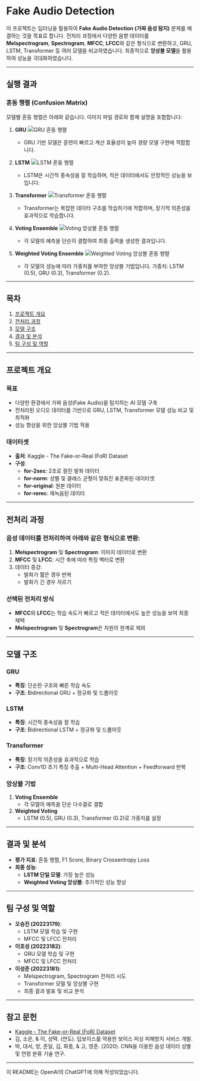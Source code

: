 # Fake Audio Detection

이 프로젝트는 딥러닝을 활용하여 **Fake Audio Detection (가짜 음성 탐지)** 문제를 해결하는 것을 목표로 합니다. 전처리 과정에서 다양한 음향 데이터를 **Melspectrogram**, **Spectrogram**, **MFCC**, **LFCC**와 같은 형식으로 변환하고, GRU, LSTM, Transformer 등 여러 모델을 비교하였습니다. 최종적으로 **앙상블 모델**을 활용하여 성능을 극대화하였습니다.

---

## 실행 결과
### 혼동 행렬 (Confusion Matrix)
모델별 혼동 행렬은 아래와 같습니다. 이미지 파일 경로와 함께 설명을 포함합니다:

1. **GRU**
   ![GRU 혼동 행렬](https://github.com/user-attachments/assets/2f116bbe-2604-4993-a6c3-bcdde21ab5ac)
   - GRU 기반 모델은 훈련이 빠르고 계산 효율성이 높아 경량 모델 구현에 적합합니다.

3. **LSTM**
   ![LSTM 혼동 행렬](https://github.com/user-attachments/assets/7a357c60-aa0c-4480-b1f5-42a92dcd6c5f)
   - LSTM은 시간적 종속성을 잘 학습하며, 적은 데이터에서도 안정적인 성능을 보입니다.

5. **Transformer**
   ![Transformer 혼동 행렬](https://github.com/user-attachments/assets/bd4a9d5a-690d-41ec-8afd-6bb3cefc1bfb)
   - Transformer는 복잡한 데이터 구조를 학습하기에 적합하며, 장기적 의존성을 효과적으로 학습합니다.

6. **Voting Ensemble**
   ![Voting 앙상블 혼동 행렬](https://github.com/user-attachments/assets/72845332-0db7-492c-8914-1fa9032f9d44)
   - 각 모델의 예측을 단순히 결합하여 최종 출력을 생성한 결과입니다.

8. **Weighted Voting Ensemble**
   ![Weighted Voting 앙상블 혼동 행렬](https://github.com/user-attachments/assets/d7995b0b-d40d-4486-a098-3e2603e55bc4)
   - 각 모델의 성능에 따라 가중치를 부여한 앙상블 기법입니다. 가중치: LSTM (0.5), GRU (0.3), Transformer (0.2).

---

## 목차
1. [프로젝트 개요](#프로젝트-개요)
2. [전처리 과정](#전처리-과정)
3. [모델 구조](#모델-구조)
4. [결과 및 분석](#결과-및-분석)
5. [팀 구성 및 역할](#팀-구성-및-역할)

---

## 프로젝트 개요
### 목표
- 다양한 환경에서 가짜 음성(Fake Audio)을 탐지하는 AI 모델 구축
- 전처리된 오디오 데이터를 기반으로 GRU, LSTM, Transformer 모델 성능 비교 및 최적화
- 성능 향상을 위한 앙상블 기법 적용

### 데이터셋
- **출처**: Kaggle - The Fake-or-Real (FoR) Dataset
- **구성**:
  - **for-2sec**: 2초로 잘린 발화 데이터
  - **for-norm**: 성별 및 클래스 균형이 맞춰진 표준화된 데이터셋
  - **for-original**: 원본 데이터
  - **for-rerec**: 재녹음된 데이터

---

## 전처리 과정
### 음성 데이터를 전처리하여 아래와 같은 형식으로 변환:
1. **Melspectrogram** 및 **Spectrogram**: 이미지 데이터로 변환
2. **MFCC** 및 **LFCC**: 시간 축에 따라 특징 벡터로 변환
3. 데이터 증강:
   - 발화가 짧은 경우 반복
   - 발화가 긴 경우 자르기

### 선택된 전처리 방식
- **MFCC**와 **LFCC**는 학습 속도가 빠르고 적은 데이터에서도 높은 성능을 보여 최종 채택
- **Melspectrogram** 및 **Spectrogram**은 자원의 한계로 제외

---

## 모델 구조
### GRU
- **특징**: 단순한 구조와 빠른 학습 속도
- **구조**: Bidirectional GRU + 정규화 및 드롭아웃

### LSTM
- **특징**: 시간적 종속성을 잘 학습
- **구조**: Bidirectional LSTM + 정규화 및 드롭아웃

### Transformer
- **특징**: 장기적 의존성을 효과적으로 학습
- **구조**: Conv1D 초기 특징 추출 + Multi-Head Attention + Feedforward 반복

### 앙상블 기법
1. **Voting Ensemble**
   - 각 모델의 예측을 단순 다수결로 결합
2. **Weighted Voting**
   - LSTM (0.5), GRU (0.3), Transformer (0.2)로 가중치를 설정

---

## 결과 및 분석
- **평가 지표**: 혼동 행렬, F1 Score, Binary Crossentropy Loss
- **최종 성능**:
  - **LSTM 단일 모델**: 가장 높은 성능
  - **Weighted Voting 앙상블**: 추가적인 성능 향상

---

## 팀 구성 및 역할
- **오승진 (20223179)**:
  - LSTM 모델 학습 및 구현
  - MFCC 및 LFCC 전처리
- **이호성 (20223182)**:
  - GRU 모델 학습 및 구현
  - MFCC 및 LFCC 전처리
- **이성준 (20223181)**:
  - Melspectrogram, Spectrogram 전처리 시도
  - Transformer 모델 및 앙상블 구현
  - 최종 결과 발표 및 비교 분석

---

## 참고 문헌
- [Kaggle - The Fake-or-Real (FoR) Dataset](https://www.kaggle.com)
- 김, 소운, & 이, 성택. (연도). 딥보이스를 악용한 보이스 피싱 피해방지 서비스 개발.
- 박, 대서, 방, 준일, 김, 화종, & 고, 영준. (2020). CNN을 이용한 음성 데이터 성별 및 연령 분류 기술 연구.

---

이 README는 OpenAI의 ChatGPT에 의해 작성되었습니다.
